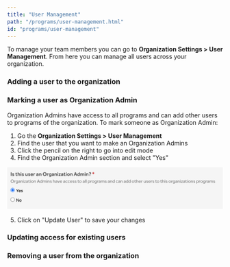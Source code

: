 ```yaml
---
title: "User Management"
path: "/programs/user-management.html"
id: "programs/user-management"
---
```


To manage your team members you can go to <b>Organization Settings > User Management</b>. From here you can manage all users across your organization.

### Adding a user to the organization

###  Marking a user as Organization Admin
Organization Admins have access to all programs and can add other users to programs of the organization. To mark someone as Organization Admin:
1. Go the <b>Organization Settings > User Management</b>
2. Find the user that you want to make an Organization Admins
3. Click the pencil on the right to go into edit mode
4. Find the Organization Admin section and select "Yes"

![Organization admin](./images/organization-admin.png)

5. Click on "Update User" to save your changes

### Updating access for existing users

### Removing a user from the organization
